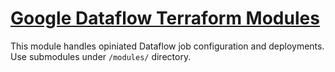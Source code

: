 # [Google Dataflow Terraform Modules](https://registry.terraform.io/modules/terraform-google-modules/dataflow/google)

This module handles opiniated Dataflow job configuration and deployments. Use
submodules under `/modules/` directory.



